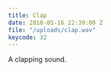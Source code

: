 ```yaml
---
title: Clap
date: 2018-05-16 22:39:00 Z
file: "/uploads/clap.wav"
keycode: 32
---
```


A clapping sound.